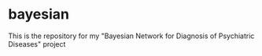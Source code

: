 # bayesian
This is the repository for my "Bayesian Network for Diagnosis of Psychiatric Diseases" project
